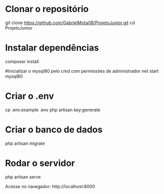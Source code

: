 # Clonar o repositório
git clone https://github.com/GabrielMota08/ProjetoJunior.git
cd ProjetoJunior

# Instalar dependências
composer install

#Inicializar o mysql80 pelo cmd com permissões de administrador
net start mysql80

# Criar o .env
cp .env.example .env
php artisan key:generate

# Criar o banco de dados
php artisan migrate

# Rodar o servidor
php artisan serve

Acesse no navegador: http://localhost:8000
 
 
